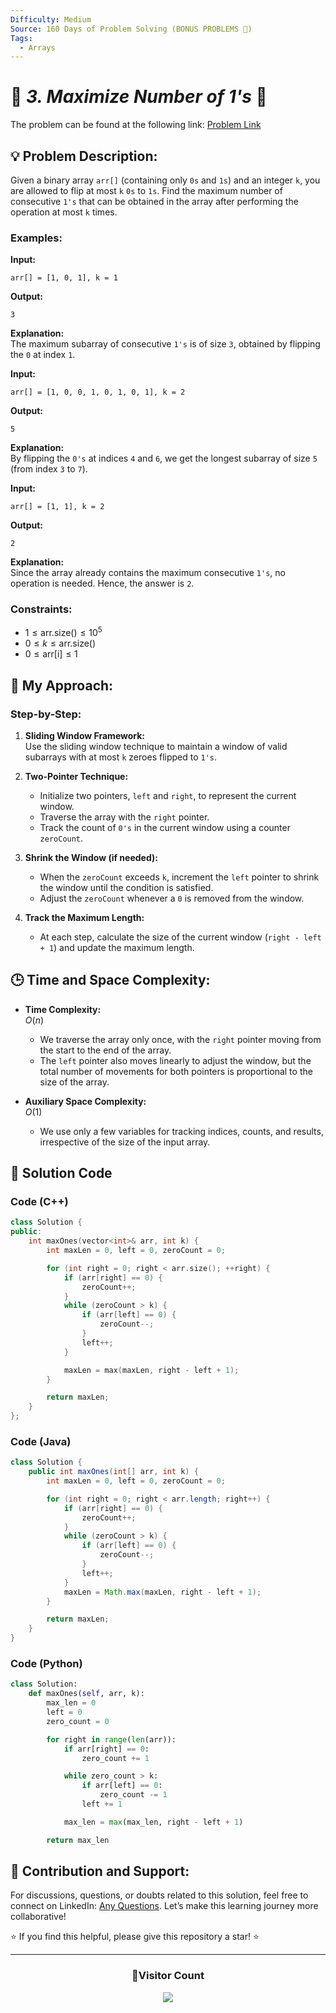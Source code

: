 ```yaml
---
Difficulty: Medium
Source: 160 Days of Problem Solving (BONUS PROBLEMS 🎁)
Tags:
  - Arrays
---
```


# 🚀 _3. Maximize Number of 1's_ 🧠

The problem can be found at the following link: [Problem Link](https://www.geeksforgeeks.org/batch/gfg-160-problems/track/array-bonus-problems/problem/maximize-number-of-1s0905)

## 💡 **Problem Description:**

Given a binary array `arr[]` (containing only `0s` and `1s`) and an integer `k`, you are allowed to flip at most `k` `0s` to `1s`. Find the maximum number of consecutive `1's` that can be obtained in the array after performing the operation at most `k` times.

### **Examples:**

**Input:**

```
arr[] = [1, 0, 1], k = 1
```

**Output:**

```
3
```

**Explanation:**  
The maximum subarray of consecutive `1's` is of size `3`, obtained by flipping the `0` at index `1`.

**Input:**

```
arr[] = [1, 0, 0, 1, 0, 1, 0, 1], k = 2
```

**Output:**

```
5
```

**Explanation:**  
By flipping the `0's` at indices `4` and `6`, we get the longest subarray of size `5` (from index `3` to `7`).

**Input:**

```
arr[] = [1, 1], k = 2
```

**Output:**

```
2
```

**Explanation:**  
Since the array already contains the maximum consecutive `1's`, no operation is needed. Hence, the answer is `2`.

### **Constraints:**

- $1 \leq \text{arr.size()} \leq 10^5$
- $0 \leq k \leq \text{arr.size()}$
- $0 \leq \text{arr[i]} \leq 1$

## 🎯 **My Approach:**

### Step-by-Step:

1. **Sliding Window Framework:**  
   Use the sliding window technique to maintain a window of valid subarrays with at most `k` zeroes flipped to `1's`.

2. **Two-Pointer Technique:**

   - Initialize two pointers, `left` and `right`, to represent the current window.
   - Traverse the array with the `right` pointer.
   - Track the count of `0's` in the current window using a counter `zeroCount`.

3. **Shrink the Window (if needed):**

   - When the `zeroCount` exceeds `k`, increment the `left` pointer to shrink the window until the condition is satisfied.
   - Adjust the `zeroCount` whenever a `0` is removed from the window.

4. **Track the Maximum Length:**
   - At each step, calculate the size of the current window (`right - left + 1`) and update the maximum length.

## 🕒 **Time and Space Complexity:**

- **Time Complexity:**  
  $O(n)$

  - We traverse the array only once, with the `right` pointer moving from the start to the end of the array.
  - The `left` pointer also moves linearly to adjust the window, but the total number of movements for both pointers is proportional to the size of the array.

- **Auxiliary Space Complexity:**  
  $O(1)$
  - We use only a few variables for tracking indices, counts, and results, irrespective of the size of the input array.

## 📝 **Solution Code**

### Code (C++)

```cpp
class Solution {
public:
    int maxOnes(vector<int>& arr, int k) {
        int maxLen = 0, left = 0, zeroCount = 0;

        for (int right = 0; right < arr.size(); ++right) {
            if (arr[right] == 0) {
                zeroCount++;
            }
            while (zeroCount > k) {
                if (arr[left] == 0) {
                    zeroCount--;
                }
                left++;
            }

            maxLen = max(maxLen, right - left + 1);
        }

        return maxLen;
    }
};
```

### Code (Java)

```java
class Solution {
    public int maxOnes(int[] arr, int k) {
        int maxLen = 0, left = 0, zeroCount = 0;

        for (int right = 0; right < arr.length; right++) {
            if (arr[right] == 0) {
                zeroCount++;
            }
            while (zeroCount > k) {
                if (arr[left] == 0) {
                    zeroCount--;
                }
                left++;
            }
            maxLen = Math.max(maxLen, right - left + 1);
        }

        return maxLen;
    }
}
```

### Code (Python)

```python
class Solution:
    def maxOnes(self, arr, k):
        max_len = 0
        left = 0
        zero_count = 0

        for right in range(len(arr)):
            if arr[right] == 0:
                zero_count += 1

            while zero_count > k:
                if arr[left] == 0:
                    zero_count -= 1
                left += 1

            max_len = max(max_len, right - left + 1)

        return max_len
```

## 🎯 Contribution and Support:

For discussions, questions, or doubts related to this solution, feel free to connect on LinkedIn: [Any Questions](https://www.linkedin.com/in/patel-hetkumar-sandipbhai-8b110525a/). Let’s make this learning journey more collaborative!

⭐ If you find this helpful, please give this repository a star! ⭐

---

<div align="center">
  <h3><b>📍Visitor Count</b></h3>
</div>

<p align="center">
  <img src="https://visitor-badge.laobi.icu/badge?page_id=Hunterdii.GeeksforGeeks-POTD" />
</p>
